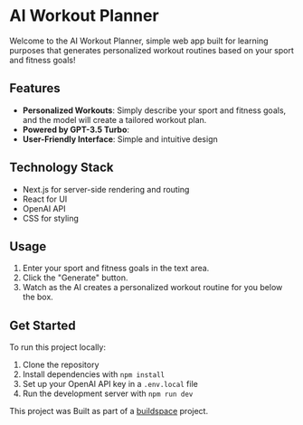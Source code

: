 # AI Workout Planner

Welcome to the AI Workout Planner, simple web app built for learning purposes that generates personalized workout routines based on your sport and fitness goals!

## Features

- **Personalized Workouts**: Simply describe your sport and fitness goals, and the model will create a tailored workout plan.
- **Powered by GPT-3.5 Turbo**:
- **User-Friendly Interface**: Simple and intuitive design 

## Technology Stack

- Next.js for server-side rendering and routing
- React for UI
- OpenAI API 
- CSS for styling 

## Usage

1. Enter your sport and fitness goals in the text area.
2. Click the "Generate" button.
3. Watch as the AI creates a personalized workout routine for you below the box.

## Get Started

To run this project locally:

1. Clone the repository
2. Install dependencies with `npm install`
3. Set up your OpenAI API key in a `.env.local` file
4. Run the development server with `npm run dev`


This project was Built as part of a [buildspace](https://buildspace.so/) project.
